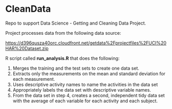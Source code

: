 # CleanData


Repo to support Data Science - Getting and Cleaning Data Project.


Project processes data from the following data source:

https://d396qusza40orc.cloudfront.net/getdata%2Fprojectfiles%2FUCI%20HAR%20Dataset.zip 


R script called **run_analysis.R** that does the following:
1. Merges the training and the test sets to create one data set.
2. Extracts only the measurements on the mean and standard deviation for each measurement. 
3. Uses descriptive activity names to name the activities in the data set
4. Appropriately labels the data set with descriptive variable names. 
5. From the data set in step 4, creates a second, independent tidy data set with the average
    of each variable for each activity and each subject.

